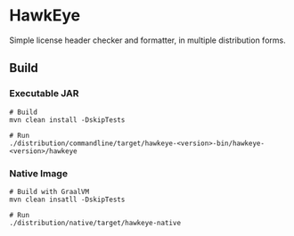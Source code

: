 # HawkEye

Simple license header checker and formatter, in multiple distribution forms.

## Build

### Executable JAR

```shell
# Build
mvn clean install -DskipTests

# Run
./distribution/commandline/target/hawkeye-<version>-bin/hawkeye-<version>/hawkeye
```

### Native Image

```shell
# Build with GraalVM
mvn clean insatll -DskipTests

# Run
./distribution/native/target/hawkeye-native
```

